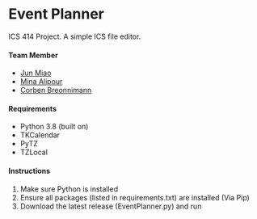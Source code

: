 # Event Planner
ICS 414 Project. A simple ICS file editor.

#### Team Member
- [Jun Miao](https://github.com/JunM1ao)
- [Mina Alipour](https://github.com/minaalipour)
- [Corben Breonnimann](https://github.com/corbenbroennimann)

#### Requirements
- Python 3.8 (built on)
- TKCalendar
- PyTZ
- TZLocal

#### Instructions
1. Make sure Python is installed
2. Ensure all packages (listed in requirements.txt) are installed (Via Pip)
3. Download the latest release (EventPlanner.py) and run
